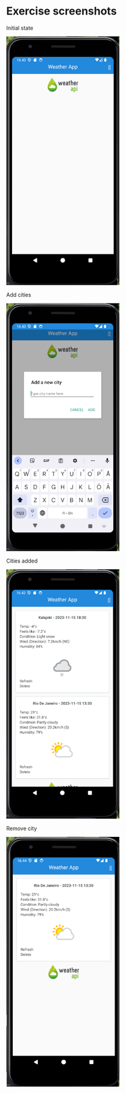 # Exercise screenshots
Initial state  
  
<img src="Exercise-images/1.png" alt="initial" width="300"/>  

  
Add cities  
  
<img src="Exercise-images/2.png" alt="addcities" width="300"/>  

Cities added  
  
<img src="Exercise-images/3.png" alt="added" width="300"/>  

  
Remove city  
  
<img src="Exercise-images/4.png" alt="removed" width="300"/>  

